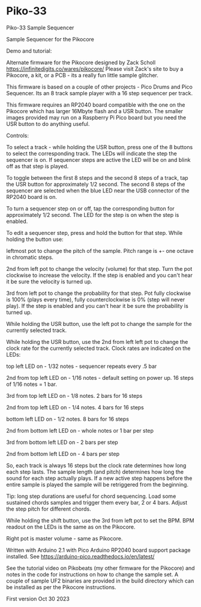 # Piko-33
 Piko-33 Sample Sequencer
 
 Sample Sequencer for the Pikocore

Demo and tutorial:
 
Alternate firmware for the Pikocore designed by Zack Scholl https://infinitedigits.co/wares/pikocore/
Please visit Zack's site to buy a Pikocore, a kit, or a PCB - its a really fun little sample glitcher.

This firmware is based on a couple of other projects - Pico Drums and Pico Sequencer. Its an 8 track sample player with a 16 step sequencer per track.

This firmware requires an RP2040 board compatible with the one on the Pikocore which has larger 16Mbyte flash and a USR button. The smaller images provided may run on a Raspberry Pi Pico board but you need the USR button to do anything useful.

Controls:

To select a track - while holding the USR button, press one of the 8 buttons to select the corresponding track. The LEDs will indicate the step the sequencer is on. If sequencer steps are active the LED will be on and blink off as that step is played.

To toggle between the first 8 steps and the second 8 steps of a track, tap the USR button for approximately 1/2 second. The second 8 steps of the sequencer are selected when the blue LED near the USB connector of the RP2040 board is on.

To turn a sequencer step on or off, tap the corresponding button for approximately 1/2 second. The LED for the step is on when the step is enabled.

To edit a sequencer step, press and hold the button for that step. While holding the button use:


leftmost pot to change the pitch of the sample. Pitch range is +- one octave in chromatic steps.


2nd from left pot to change the velocity (volume) for that step. Turn the pot clockwise to increase the velocity. If the step is enabled and you can't hear it be sure the velocity is turned up.


3rd from left pot to change the probability for that step. Pot fully clockwise is 100% (plays every time), fully counterclockwise is 0% (step will never play). If the step is enabled and you can't hear it be sure the probability is turned up.


While holding the USR button, use the left pot to change the sample for the currently selected track.


While holding the USR button, use the 2nd from left left pot to change the clock rate for the currently selected track. Clock rates are indicated on the LEDs:

 top left LED on - 1/32 notes - sequencer repeats every .5 bar
 
 2nd from top left LED on - 1/16 notes - default setting on power up. 16 steps of 1/16 notes = 1 bar.
 
 3rd from top left LED on - 1/8 notes. 2 bars for 16 steps
 
 2nd from top left LED on - 1/4 notes. 4 bars for 16 steps
 
 bottom left LED on - 1/2 notes. 8 bars for 16 steps
 
 2nd from bottom left LED on - whole notes or 1 bar per step
 
 3rd from bottom left LED on - 2 bars per step
 
 2nd from bottom left LED on - 4 bars per step
 
So, each track is always 16 steps but the clock rate determines how long each step lasts. The sample length (and pitch) determines how long the sound for each step actually plays. If a new active step happens before the entire sample is played the sample will be retriggered from the beginning.

Tip: long step durations are useful for chord sequencing. Load some sustained chords samples and trigger them every bar, 2 or 4 bars. Adjust the step pitch for different chords.

While holding the shift button, use the 3rd from left pot to set the BPM. BPM readout on the LEDs is the same as on the Pikocore.

Right pot is master volume - same as Pikocore.

Written with Arduino 2.1 with Pico Arduino RP2040 board support package installed. See https://arduino-pico.readthedocs.io/en/latest/

See the tutorial video on Pikobeats (my other firmware for the Pikocore) and notes in the code for instructions on how to change the sample set. A couple of sample UF2 binaries are provided in the build directory which can be installed as per the Pikocore instructions.

First version Oct 30 2023


